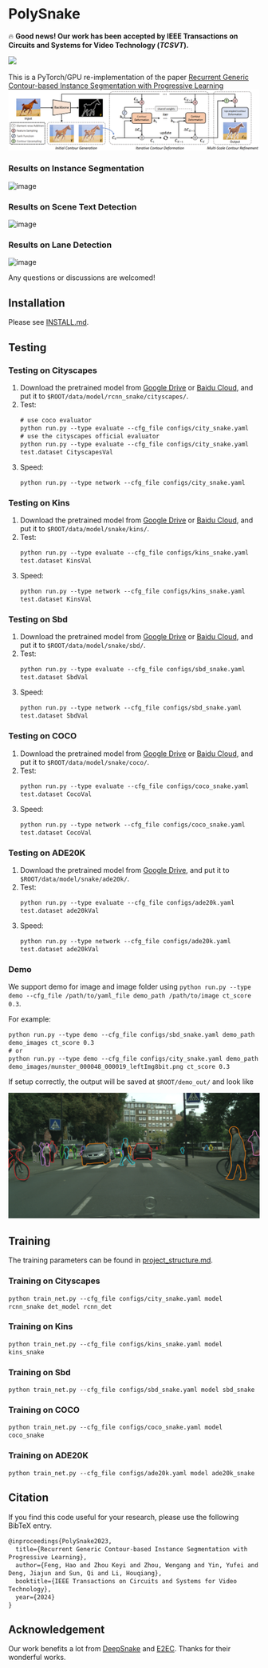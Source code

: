 # PolySnake
🔥 **Good news! Our work has been accepted by IEEE Transactions on Circuits and Systems for Video Technology (*TCSVT*).**

<p>
    <a href='https://arxiv.org/pdf/2301.08898.pdf' target="_blank"><img src='https://img.shields.io/badge/Paper-Arxiv-red'></a>
</p>

This is a PyTorch/GPU re-implementation of the paper [Recurrent Generic Contour-based Instance Segmentation with Progressive Learning](https://arxiv.org/pdf/2301.08898.pdf) 
![city](assets/overview.png)

### Results on Instance Segmentation
![image](https://user-images.githubusercontent.com/50725551/223946327-a7316500-b7b6-4842-a89d-f12c9967b117.png)
### Results on Scene Text Detection
![image](https://github.com/fh2019ustc/PolySnake/assets/50725551/265ba8c0-709e-42a9-959e-e7caab0a94fa)
### Results on Lane Detection
![image](https://github.com/fh2019ustc/PolySnake/assets/50725551/cd94ac03-8ba0-4562-9306-c69b04b931c1)


Any questions or discussions are welcomed!

## Installation

Please see [INSTALL.md](INSTALL.md).

## Testing

### Testing on Cityscapes

1. Download the pretrained model from [Google Drive](https://drive.google.com/file/d/1RMS9eYafhF4AJV2qZsYhZjekB1Z8jXG7/view?usp=sharing) or [Baidu Cloud](https://pan.baidu.com/s/1k-6HyN6Hj9KvGF-ehntYAg?pwd=l4b2), and put it to `$ROOT/data/model/rcnn_snake/cityscapes/`.
2. Test:
    ```
    # use coco evaluator
    python run.py --type evaluate --cfg_file configs/city_snake.yaml
    # use the cityscapes official evaluator
    python run.py --type evaluate --cfg_file configs/city_snake.yaml test.dataset CityscapesVal
    ```
3. Speed:
    ```
    python run.py --type network --cfg_file configs/city_snake.yaml
    ```

### Testing on Kins

1. Download the pretrained model from [Google Drive](https://drive.google.com/file/d/1aqNmy5YFubmvWMBtpjtpdIABkF7LvdBU/view?usp=sharing) or [Baidu Cloud](https://pan.baidu.com/s/1k-6HyN6Hj9KvGF-ehntYAg?pwd=l4b2), and put it to `$ROOT/data/model/snake/kins/`.
2. Test:
    ```
    python run.py --type evaluate --cfg_file configs/kins_snake.yaml test.dataset KinsVal
    ```
3. Speed:
    ```
    python run.py --type network --cfg_file configs/kins_snake.yaml test.dataset KinsVal
    ```

### Testing on Sbd

1. Download the pretrained model from [Google Drive](https://drive.google.com/file/d/1LAHF228PNiKYaMUTkIoc7ztzI9SqTjVP/view?usp=sharing) or [Baidu Cloud](https://pan.baidu.com/s/1k-6HyN6Hj9KvGF-ehntYAg?pwd=l4b2), and put it to `$ROOT/data/model/snake/sbd/`.
2. Test:
    ```
    python run.py --type evaluate --cfg_file configs/sbd_snake.yaml test.dataset SbdVal
    ```
3. Speed:
    ```
    python run.py --type network --cfg_file configs/sbd_snake.yaml test.dataset SbdVal
    ```

### Testing on COCO

1. Download the pretrained model from [Google Drive](https://drive.google.com/file/d/1SWU3erDgePcIHIOWpW11dJomXb39ORw8/view?usp=sharing) or [Baidu Cloud](https://pan.baidu.com/s/1k-6HyN6Hj9KvGF-ehntYAg?pwd=l4b2), and put it to `$ROOT/data/model/snake/coco/`.
2. Test:
    ```
    python run.py --type evaluate --cfg_file configs/coco_snake.yaml test.dataset CocoVal
    ```
3. Speed:
    ```
    python run.py --type network --cfg_file configs/coco_snake.yaml test.dataset CocoVal
    ```

### Testing on ADE20K

1. Download the pretrained model from [Google Drive](https://drive.google.com/drive/folders/1OineXWVAmxZvi42qoeEcaX91N2TaOMR7?usp=drive_link), and put it to `$ROOT/data/model/snake/ade20k/`.
2. Test:
    ```
    python run.py --type evaluate --cfg_file configs/ade20k.yaml test.dataset ade20kVal
    ```
3. Speed:
    ```
    python run.py --type network --cfg_file configs/ade20k.yaml test.dataset ade20kVal
    ```

### Demo

We support demo for image and image folder using `python run.py --type demo --cfg_file /path/to/yaml_file demo_path /path/to/image ct_score 0.3`.

For example:

```
python run.py --type demo --cfg_file configs/sbd_snake.yaml demo_path demo_images ct_score 0.3
# or
python run.py --type demo --cfg_file configs/city_snake.yaml demo_path demo_images/munster_000048_000019_leftImg8bit.png ct_score 0.3
```

If setup correctly, the output will be saved at `$ROOT/demo_out/` and look like

![demo](assets/city_vis.png)



## Training

The training parameters can be found in [project_structure.md](project_structure.md).

### Training on Cityscapes

```
python train_net.py --cfg_file configs/city_snake.yaml model rcnn_snake det_model rcnn_det
```

### Training on Kins

```
python train_net.py --cfg_file configs/kins_snake.yaml model kins_snake
```

### Training on Sbd

```
python train_net.py --cfg_file configs/sbd_snake.yaml model sbd_snake
```

### Training on COCO

```
python train_net.py --cfg_file configs/coco_snake.yaml model coco_snake
```

### Training on ADE20K

```
python train_net.py --cfg_file configs/ade20k.yaml model ade20k_snake
```

## Citation

If you find this code useful for your research, please use the following BibTeX entry.

```
@inproceedings{PolySnake2023,
  title={Recurrent Generic Contour-based Instance Segmentation with Progressive Learning},
  author={Feng, Hao and Zhou Keyi and Zhou, Wengang and Yin, Yufei and Deng, Jiajun and Sun, Qi and Li, Houqiang},
  booktitle={IEEE Transactions on Circuits and Systems for Video Technology},
  year={2024}
}
```

## Acknowledgement
Our work benefits a lot from [DeepSnake](https://github.com/zju3dv/snake) and [E2EC](https://github.com/zhang-tao-whu/e2ec). Thanks for their wonderful works.

